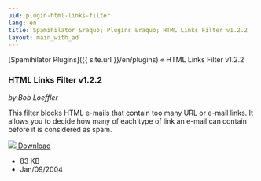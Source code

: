```yaml
---
uid: plugin-html-links-filter
lang: en
title: Spamihilator &raquo; Plugins &raquo; HTML Links Filter v1.2.2
layout: main_with_ad
---
```


[Spamihilator Plugins]({{ site.url }}/en/plugins) &laquo; HTML Links Filter v1.2.2

### HTML Links Filter v1.2.2

_by Bob Loeffler_

This filter blocks HTML e-mails that contain too many URL or e-mail links. It allows you to decide how many of each type of link an e-mail can contain before it is considered as spam.

<div class="downloadsection">
<a href="http://www.peaktopeak.com/spamihilator/linksfilter_1_2_2.exe" class="radius button left" id="download-button"><img src="{{site.url}}/images/download-arrow.png"> Download</a>
<ul id="download-notes">
<li>83 KB</li>
<li>Jan/09/2004</li>
</ul>
</div>

